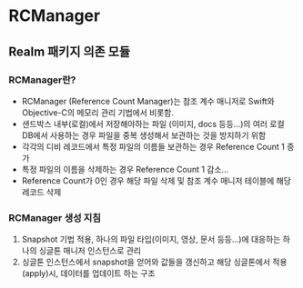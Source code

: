 #  RCManager
## Realm 패키지 의존 모듈 
### RCManager란?
+ RCManager (Reference Count Manager)는 참조 계수 매니저로 Swift와 Objective-C의 메모리 관리 기법에서 비롯함.
+ 샌드박스 내부(로컬)에서 저장해야하는 파일 (이미지, docs 등등...)의 여러 로컬 DB에서 사용하는 경우 파일을 중복 생성해서 보관하는 것을 방지하기 위함
+ 각각의 디비 레코드에서 특정 파일의 이름들 보관하는 경우 Reference Count 1 증가
+ 특정 파일의 이름을 삭제하는 경우 Reference Count 1 감소...
+ Reference Count가 0인 경우 해당 파일 삭제 및 참조 계수 매니저 테이블에 해당 레코드 삭제

### RCManager 생성 지침
1. Snapshot 기법 적용, 하나의 파일 타입(이미지, 영상, 문서 등등...)에 대응하는 하나의 싱글톤 매니저 인스턴스로 관리
2. 싱글톤 인스턴스에서 snapshot을 얻어와 값들을 갱신하고 해당 싱글톤에서 적용(apply)시, 데이터를 업데이트 하는 구조
